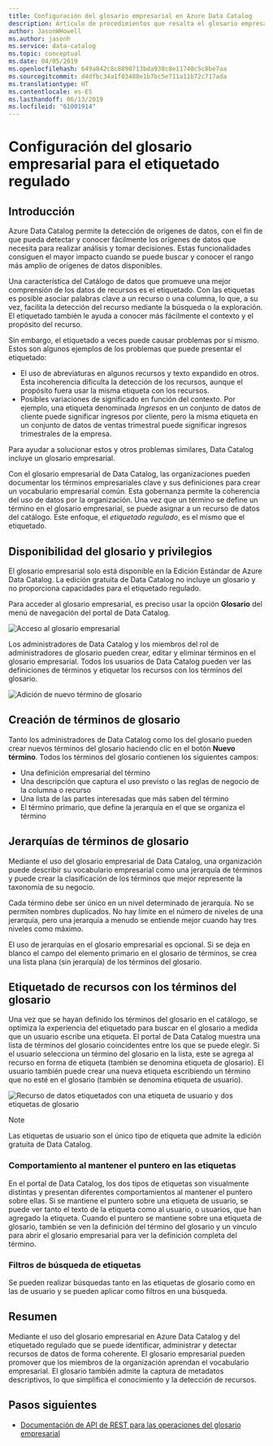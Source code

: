 ```yaml
---
title: Configuración del glosario empresarial en Azure Data Catalog
description: Artículo de procedimientos que resalta el glosario empresarial en Azure Data Catalog para definir y utilizar un vocabulario empresarial común para etiquetar recursos de datos registrados.
author: JasonWHowell
ms.author: jasonh
ms.service: data-catalog
ms.topic: conceptual
ms.date: 04/05/2019
ms.openlocfilehash: 649a842c8c8890713bda938c8e11740c5c8be7aa
ms.sourcegitcommit: d4dfbc34a1f03488e1b7bc5e711a11b72c717ada
ms.translationtype: HT
ms.contentlocale: es-ES
ms.lasthandoff: 06/13/2019
ms.locfileid: "61001914"
---
```

# <a name="set-up-the-business-glossary-for-governed-tagging"></a>Configuración del glosario empresarial para el etiquetado regulado

## <a name="introduction"></a>Introducción

Azure Data Catalog permite la detección de orígenes de datos, con el fin de que pueda detectar y conocer fácilmente los orígenes de datos que necesita para realizar análisis y tomar decisiones. Estas funcionalidades consiguen el mayor impacto cuando se puede buscar y conocer el rango más amplio de orígenes de datos disponibles.

Una característica del Catálogo de datos que promueve una mejor comprensión de los datos de recursos es el etiquetado. Con las etiquetas es posible asociar palabras clave a un recurso o una columna, lo que, a su vez, facilita la detección del recurso mediante la búsqueda o la exploración. El etiquetado también le ayuda a conocer más fácilmente el contexto y el propósito del recurso.

Sin embargo, el etiquetado a veces puede causar problemas por sí mismo. Estos son algunos ejemplos de los problemas que puede presentar el etiquetado:

* El uso de abreviaturas en algunos recursos y texto expandido en otros. Esta incoherencia dificulta la detección de los recursos, aunque el propósito fuera usar la misma etiqueta con los recursos.
* Posibles variaciones de significado en función del contexto. Por ejemplo, una etiqueta denominada *Ingresos* en un conjunto de datos de cliente puede significar ingresos por cliente, pero la misma etiqueta en un conjunto de datos de ventas trimestral puede significar ingresos trimestrales de la empresa.  

Para ayudar a solucionar estos y otros problemas similares, Data Catalog incluye un glosario empresarial.

Con el glosario empresarial de Data Catalog, las organizaciones pueden documentar los términos empresariales clave y sus definiciones para crear un vocabulario empresarial común. Esta gobernanza permite la coherencia del uso de datos por la organización. Una vez que un término se define un término en el glosario empresarial, se puede asignar a un recurso de datos del catálogo. Este enfoque, el *etiquetado regulado*, es el mismo que el etiquetado.

## <a name="glossary-availability-and-privileges"></a>Disponibilidad del glosario y privilegios

El glosario empresarial solo está disponible en la Edición Estándar de Azure Data Catalog. La edición gratuita de Data Catalog no incluye un glosario y no proporciona capacidades para el etiquetado regulado.

Para acceder al glosario empresarial, es preciso usar la opción **Glosario** del menú de navegación del portal de Data Catalog.  

![Acceso al glosario empresarial](./media/data-catalog-how-to-business-glossary/01-portal-menu.png)

Los administradores de Data Catalog y los miembros del rol de administradores de glosario pueden crear, editar y eliminar términos en el glosario empresarial. Todos los usuarios de Data Catalog pueden ver las definiciones de términos y etiquetar los recursos con los términos del glosario.

![Adición de nuevo término de glosario](./media/data-catalog-how-to-business-glossary/02-new-term.png)

## <a name="creating-glossary-terms"></a>Creación de términos de glosario

Tanto los administradores de Data Catalog como los del glosario pueden crear nuevos términos del glosario haciendo clic en el botón **Nuevo término**. Todos los términos del glosario contienen los siguientes campos:

* Una definición empresarial del término
* Una descripción que captura el uso previsto o las reglas de negocio de la columna o recurso
* Una lista de las partes interesadas que más saben del término
* El término primario, que define la jerarquía en el que se organiza el término

## <a name="glossary-term-hierarchies"></a>Jerarquías de términos de glosario

Mediante el uso del glosario empresarial de Data Catalog, una organización puede describir su vocabulario empresarial como una jerarquía de términos y puede crear la clasificación de los términos que mejor represente la taxonomía de su negocio.

Cada término debe ser único en un nivel determinado de jerarquía. No se permiten nombres duplicados. No hay límite en el número de niveles de una jerarquía, pero una jerarquía a menudo se entiende mejor cuando hay tres niveles como máximo.

El uso de jerarquías en el glosario empresarial es opcional. Si se deja en blanco el campo del elemento primario en el glosario de términos, se crea una lista plana (sin jerarquía) de los términos del glosario.  

## <a name="tagging-assets-with-glossary-terms"></a>Etiquetado de recursos con los términos del glosario

Una vez que se hayan definido los términos del glosario en el catálogo, se optimiza la experiencia del etiquetado para buscar en el glosario a medida que un usuario escribe una etiqueta. El portal de Data Catalog muestra una lista de términos del glosario coincidentes entre los que se puede elegir. Si el usuario selecciona un término del glosario en la lista, este se agrega al recurso en forma de etiqueta (también se denomina etiqueta de glosario). El usuario también puede crear una nueva etiqueta escribiendo un término que no esté en el glosario (también se denomina etiqueta de usuario).

![Recurso de datos etiquetados con una etiqueta de usuario y dos etiquetas de glosario](./media/data-catalog-how-to-business-glossary/03-tagged-asset.png)

> [!NOTE]
> Las etiquetas de usuario son el único tipo de etiqueta que admite la edición gratuita de Data Catalog.

### <a name="hover-behavior-on-tags"></a>Comportamiento al mantener el puntero en las etiquetas

En el portal de Data Catalog, los dos tipos de etiquetas son visualmente distintas y presentan diferentes comportamientos al mantener el puntero sobre ellas. Si se mantiene el puntero sobre una etiqueta de usuario, se puede ver tanto el texto de la etiqueta como al usuario, o usuarios, que han agregado la etiqueta. Cuando el puntero se mantiene sobre una etiqueta de glosario, también se ven la definición del término del glosario y un vínculo para abrir el glosario empresarial para ver la definición completa del término.

### <a name="search-filters-for-tags"></a>Filtros de búsqueda de etiquetas

Se pueden realizar búsquedas tanto en las etiquetas de glosario como en las de usuario y se pueden aplicar como filtros en una búsqueda.

## <a name="summary"></a>Resumen

Mediante el uso del glosario empresarial en Azure Data Catalog y del etiquetado regulado que se puede identificar, administrar y detectar recursos de datos de forma coherente. El glosario empresarial pueden promover que los miembros de la organización aprendan el vocabulario empresarial. El glosario también admite la captura de metadatos descriptivos, lo que simplifica el conocimiento y la detección de recursos.

## <a name="next-steps"></a>Pasos siguientes

* [Documentación de API de REST para las operaciones del glosario empresarial](/rest/api/datacatalog/data-catalog-glossary)
